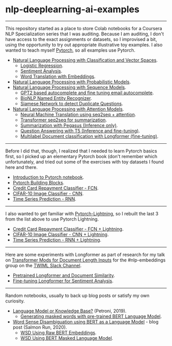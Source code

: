 # nlp-deeplearning-ai-examples

---
This repository started as a place to store Colab notebooks for a Coursera NLP Specialization series that I was auditing. Because I am auditing, I don't have access to the exact assignments or datasets, so I improvised a bit, using the opportunity to try out appropriate illustrative toy examples. I also wanted to teach myself [Pytorch](https://pytorch.org/), so all examples use Pytorch.

* [Natural Language Processing with Classification and Vector Spaces](https://www.coursera.org/learn/classification-vector-spaces-in-nlp/home/welcome).
  * [Logistic Regression](01_01_logistic_regression.ipynb).
  * [Sentiment Analysis](01_01b_lstm_sentiment_analysis.ipynb).
  * [Word Translation with Embeddings](01_04_word_translation.ipynb).
* [Natural Language Processing with Probabilistic Models](https://www.coursera.org/learn/probabilistic-models-in-nlp/home/welcome).
* [Natural Language Processing with Sequence Models](https://www.coursera.org/learn/sequence-models-in-nlp/home/welcome).
  * [GPT2 based autocomplete and fine tuning email autocomplete](03_02_lm_autocomplete.ipynb).
  * [BioNLP Named Entity Recognizer](03_03_tx_bionlp_ner.ipynb).
  * [Siamese Network to detect Duplicate Questions](03_04_siamese_network.ipynb).
* [Natural Language Processing with Attention Models](https://www.coursera.org/learn/attention-models-in-nlp/home/welcome).
  * [Neural Machine Translation using seq2seq + attention](04_01_nmt_seq2seq_attn).
  * [Transformer seq2seq for summarization](04_02_tx_seq2seq_summarizer.ipynb).
  * [Summarization with Pegasus (Inference only)](04_02a_pegasus_summarizer.ipynb).
  * [Question Answering with T5 (Inference and fine-tuning)](04_03_t5_qanda.ipynb).
  * [Multilabel Document classification with Longformer (fine-tuning)](04_04_longformer_multilabel.ipynb).

---
Before I did that, though, I realized that I needed to learn Pytorch basics first, so I picked up an elementary Pytorch book (don't remember which unfortunately, and tried out some of the exercises with toy datasets I found here and there.

* [Introduction to Pytorch notebook](x1_intro.ipynb).
* [Pytorch Building Blocks](x2_building_blocks.ipynb).
* [Credit Card Repayment Classifier - FCN](x3_classification.ipynb).
* [CIFAR-10 Image Classifier - CNN](x4_cnn.ipynb).
* [Time Series Prediction - RNN](x6_rnn.ipynb).

---
I also wanted to get familiar with [Pytorch-Lightning](https://www.pytorchlightning.ai/), so I rebuilt the last 3 from the list above to use Pytorch Lightning.

* [Credit Card Repayment Classifier - FCN + Lightning](xl3_classification.ipynb).
* [CIFAR-10 Image Classifier - CNN + Lightning](xl4_cnn.ipynb).
* [Time Series Prediction - RNN + Lightning](xl6_rnn.ipynb).

---
Here are some experiments with Longformer as part of research for my talk on [Transformer Mods for Document Length Inputs](https://www2.slideshare.net/sujitpal/transformer-mods-for-document-length-inputs) for the #nlp-embeddings group on the [TWIML Slack Channel](twimlai.slack.com).

* [Pretrained Longformer and Document Similarity](lf1_longformer_pretrained.ipynb).
* [Fine-tuning Longformer for Sentiment Analysis](lf2_longformer_sentiment_training.ipynb).

---
Random notebooks, usually to back up blog posts or satisfy my own curiosity.

* [Language Model or Knowledge Base?](https://arxiv.org/pdf/1909.01066.pdf) (Petroni, 2019).
  * [Generating masked words with pre-trained BERT Language Model](arxiv_1909_01066_lm_as_kb.ipynb).
* [Word Sense Disambiguation using BERT as a Language Model](https://sujitpal.blogspot.com/2020/11/word-sense-disambiguation-using-bert-as.html) - blog post (Salmon Run, 2020).
  * [WSD Using Raw BERT Embeddings](blog_tds_fd905cb22df7_bert_embeddings_wsd.ipynb).
  * [WSD Using BERT Masked Language Model](blog_tds_fd905cb22df7_bert_mlm_wsd.ipynb).
